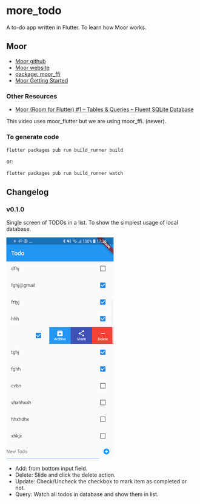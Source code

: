 # more_todo

A to-do app written in Flutter.
To learn how Moor works.

## Moor
* [Moor github](https://github.com/simolus3/moor)
* [Moor website](https://moor.simonbinder.eu/)
* [package: moor_ffi](https://pub.dev/packages/moor_ffi)
* [Moor Getting Started](https://moor.simonbinder.eu/docs/getting-started/)

### Other Resources
* [Moor (Room for Flutter) #1 – Tables & Queries – Fluent SQLite Database](https://www.youtube.com/watch?v=zpWsedYMczM&feature=youtu.be)

This video uses moor_flutter but we are using moor_ffi. (newer).

### To generate code
```
flutter packages pub run build_runner build
```
or:
```
flutter packages pub run build_runner watch
```

## Changelog
### v0.1.0
Single screen of TODOs in a list.
To show the simplest usage of local database.

![todo list in v0.1.0](./screenshots/todo-app-v0.1.0.png)

* Add: from bottom input field.
* Delete: Slide and click the delete action.
* Update: Check/Uncheck the checkbox to mark item as completed or not.
* Query: Watch all todos in database and show them in list.

